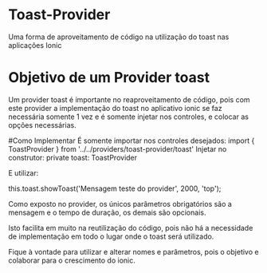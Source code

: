 # Toast-Provider
Uma forma de aproveitamento de código na utilização do toast nas aplicações Ionic

# Objetivo de um Provider toast
Um provider toast é importante no reaproveitamento de código, pois com este provider
a implementação do toast no aplicativo ionic se faz necessária somente 1 vez
e é somente injetar nos controles, e colocar as opções necessárias.

#Como Implementar
É somente importar nos controles desejados: import { ToastProvider } from '../../providers/toast-provider/toast'
Injetar no construtor: private toast: ToastProvider

E utilizar:

this.toast.showToast('Mensagem teste do provider', 2000, 'top');

Como exposto no provider, os únicos parâmetros obrigatórios são a mensagem e o tempo de duração, os demais são opcionais.

Isto facilita em muito na reutilização do código, pois não há a necessidade de implementação em todo o lugar onde o toast será utilizado.


Fique à vontade para utilizar e alterar nomes e parâmetros, pois o objetivo e colaborar para o crescimento do ionic.
